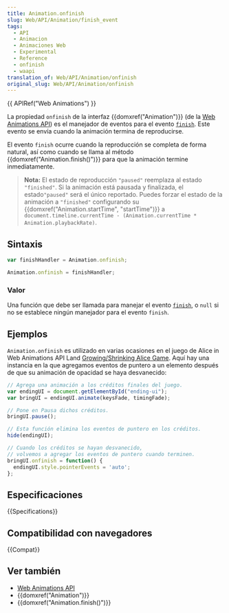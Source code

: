 ```yaml
---
title: Animation.onfinish
slug: Web/API/Animation/finish_event
tags:
  - API
  - Animacion
  - Animaciones Web
  - Experimental
  - Reference
  - onfinish
  - waapi
translation_of: Web/API/Animation/onfinish
original_slug: Web/API/Animation/onfinish
---
```

{{ APIRef("Web Animations") }}

La propiedad `onfinish` de la interfaz {{domxref("Animation")}} (de la [Web Animations API](/es/docs/Web/API/Web_Animations_API)) es el manejador de eventos para el evento [`finish`](/es/docs/Web/Reference/Events/finish). Este evento se envía cuando la animación termina de reproducirse.

El evento `finish` ocurre cuando la reproducción se completa de forma natural, así como cuando se llama al método {{domxref("Animation.finish()")}} para que la animación termine inmediatamente.

> **Nota:** El estado de reproducción `"paused"` reemplaza al estado `"finished"`. Si la animación está pausada y finalizada, el estado`"paused"` será el único reportado. Puedes forzar el estado de la animación a `"finished"` configurando su {{domxref("Animation.startTime", "startTime")}} a `document.timeline.currentTime - (Animation.currentTime * Animation.playbackRate)`.

## Sintaxis

```js
var finishHandler = Animation.onfinish;

Animation.onfinish = finishHandler;
```

### Valor

Una función que debe ser llamada para manejar el evento [`finish`](/es/docs/Web/Reference/Events/finish), o `null` si no se establece ningún manejador para el evento `finish`.

## Ejemplos

`Animation.onfinish` es utilizado en varias ocasiones en el juego de Alice in Web Animations API Land [Growing/Shrinking Alice Game](https://codepen.io/rachelnabors/pen/PNYGZQ?editors=0010). Aquí hay una instancia en la que agregamos eventos de puntero a un elemento después de que su animación de opacidad se haya desvanecido:

```js
// Agrega una animación a los créditos finales del juego.
var endingUI = document.getElementById("ending-ui");
var bringUI = endingUI.animate(keysFade, timingFade);

// Pone en Pausa dichos créditos.
bringUI.pause();

// Esta función elimina los eventos de puntero en los créditos.
hide(endingUI);

// Cuando los créditos se hayan desvanecido,
// volvemos a agregar los eventos de puntero cuando terminen.
bringUI.onfinish = function() {
  endingUI.style.pointerEvents = 'auto';
};
```

## Especificaciones

{{Specifications}}

## Compatibilidad con navegadores

{{Compat}}

## Ver también

- [Web Animations API](/es/docs/Web/API/Web_Animations_API)
- {{domxref("Animation")}}
- {{domxref("Animation.finish()")}}

